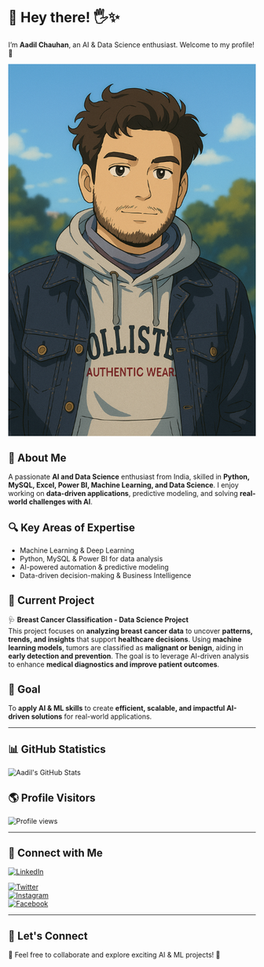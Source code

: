 # 👋 Hey there! 🖐✨  
I’m **Aadil Chauhan**, an AI & Data Science enthusiast. Welcome to my profile! 🚀  

![Img](https://github.com/aadilchavhan/aadilchavhan/blob/main/img.png)  


## 🚀 About Me  
A passionate **AI and Data Science** enthusiast from India, skilled in **Python, MySQL, Excel, Power BI, Machine Learning, and Data Science**. I enjoy working on **data-driven applications**, predictive modeling, and solving **real-world challenges with AI**.  

## 🔍 Key Areas of Expertise  
- Machine Learning & Deep Learning  
- Python, MySQL & Power BI for data analysis  
- AI-powered automation & predictive modeling  
- Data-driven decision-making & Business Intelligence  

## 📌 Current Project  
🩺 **Breast Cancer Classification - Data Science Project**  
This project focuses on **analyzing breast cancer data** to uncover **patterns, trends, and insights** that support **healthcare decisions**. Using **machine learning models**, tumors are classified as **malignant or benign**, aiding in **early detection and prevention**. The goal is to leverage AI-driven analysis to enhance **medical diagnostics and improve patient outcomes**.  

## 🎯 Goal  
To **apply AI & ML skills** to create **efficient, scalable, and impactful AI-driven solutions** for real-world applications.  

---

## 📊 GitHub Statistics  
![Aadil's GitHub Stats](https://github-readme-stats.vercel.app/api?username=aadilchavhan&show_icons=true&count_private=true&theme=dark)  

## 🌎 Profile Visitors  
![Profile views](https://visitor-badge.laobi.icu/badge?page_id=aadilchavhan.aadilchavhan)  

---

## 🔗 Connect with Me  
[![LinkedIn](https://img.shields.io/badge/LinkedIn-Connect-blue)](https://www.linkedin.com/in/mohammed-aadil) 

[![Twitter](https://img.shields.io/badge/Twitter-Follow-blue)](https://x.com/_aadil_chauhan)  
[![Instagram](https://img.shields.io/badge/Instagram-Follow-blue)](https://www.instagram.com/_aadil_chauhan)  
[![Facebook](https://img.shields.io/badge/Facebook-Like-blue)](https://m.facebook.com/chavhan.aadil)  

---

## 🤖 Let's Connect  
📩 Feel free to collaborate and explore exciting AI & ML projects! 🚀  

